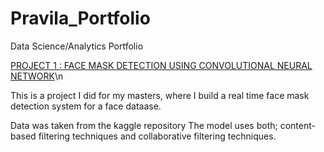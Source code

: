 # Pravila_Portfolio
Data Science/Analytics Portfolio

[PROJECT 1 : FACE MASK DETECTION USING CONVOLUTIONAL NEURAL NETWORK](https://github.com/PravilaDsouza/FaceMask_Detection)\n

This is a project I did for my masters, where I build a real time face mask detection system for a face dataase.

Data was taken from the kaggle repository
The model uses both; content-based filtering techniques and collaborative filtering techniques.
